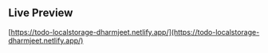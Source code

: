 ## Live Preview

[https://todo-localstorage-dharmjeet.netlify.app/](https://todo-localstorage-dharmjeet.netlify.app/)
